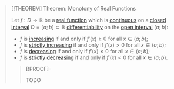 >[!THEOREM] Theorem: Monotony of Real Functions
>
>Let $f: D \to \mathbb{R}$ be a [real function](../Real%20Function.md) which is [continuous](../Continuity/Continuity%20of%20Real%20Functions.md) on a [closed interval](../../../../../Set%20Theory/Ordering/Intervals.md) $D = [a;b] \subset \mathbb{R}$ [differentiability](../../Differentiation/Differentiability%20of%20Real%20Functions.md) on the [open interval](../../../../../Set%20Theory/Ordering/Intervals.md) $(a;b)$:
>- $f$ is [increasing](Monotony%20of%20Real-Valued%20Functions.md) if and only if $f'(x) \ge 0$ for all $x \in (a;b)$;
>- $f$ is [strictly increasing](Monotony%20of%20Real-Valued%20Functions.md) if and only if $f'(x) \gt 0$ for all $x \in (a;b)$;
>- $f$ is [decreasing](Monotony%20of%20Real-Valued%20Functions.md) if and only if $f'(x) \le 0$ for all $x \in (a;b)$;
>- $f$ is [strictly decreasing](Monotony%20of%20Real-Valued%20Functions.md) if and only if $f'(x) \lt 0$ for all $x \in (a;b)$.
>
>>[!PROOF]-
>>
>>TODO
>>
>
